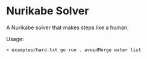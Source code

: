# Nurikabe Solver

A Nurikabe solver that makes steps like a human.

Usage:

```shell
< examples/hard.txt go run . avoidMerge water list
```
